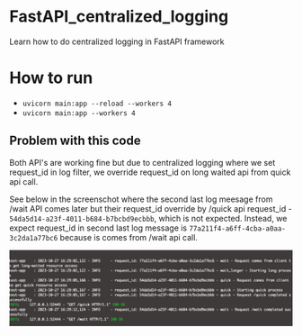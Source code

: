 # FastAPI_centralized_logging
Learn how to do centralized logging in FastAPI framework

# How to run
- `uvicorn main:app --reload --workers 4`
- `uvicorn main:app --workers 4`

## Problem with this code
Both API's are working fine but due to centralized logging where we set request_id
in log filter, we override request_id on long waited api from quick api call.

See below in the screenschot where the second last log meesage from /wait API comes later but their request_id override by /quick api request_id - `54da5d14-a23f-4011-b684-b7bcbd9ecbbb`, which is not expected. Instead, we expect request_id in second last log message is `77a211f4-a6ff-4cba-a0aa-3c2da1a77bc6` because is comes from /wait api call.

![Alt text](image.png)
